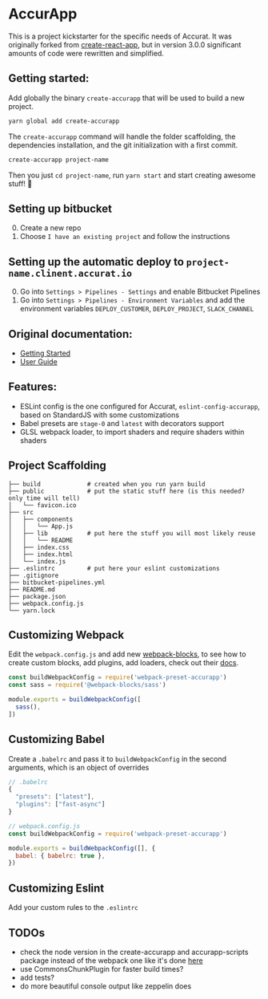 # AccurApp
This is a project kickstarter for the specific needs of Accurat.
It was originally forked from [create-react-app](https://github.com/facebookincubator/create-react-app/),
but in version 3.0.0 significant amounts of code were rewritten and simplified.

## Getting started:
Add globally the binary `create-accurapp` that will be used to build a new project.
```sh
yarn global add create-accurapp
```

The `create-accurapp` command will handle the folder scaffolding, the dependencies installation, and the git initialization with a first commit.
```sh
create-accurapp project-name
```

Then you just `cd project-name`, run `yarn start` and start creating awesome stuff! 🎉

## Setting up bitbucket
0. Create a new repo
0. Choose `I have an existing project` and follow the instructions

## Setting up the automatic deploy to `project-name.clinent.accurat.io`
0. Go into `Settings > Pipelines - Settings` and enable Bitbucket Pipelines
0. Go into `Settings > Pipelines - Environment Variables` and add the environment variables `DEPLOY_CUSTOMER`, `DEPLOY_PROJECT`, `SLACK_CHANNEL`

## Original documentation:
- [Getting Started](https://github.com/facebookincubator/create-react-app/#getting-started)
- [User Guide](https://github.com/facebookincubator/create-react-app/blob/master/packages/react-scripts/template/README.md)

## Features:
- ESLint config is the one configured for Accurat, `eslint-config-accurapp`, based on StandardJS with some customizations
- Babel presets are `stage-0` and `latest` with decorators support
- GLSL webpack loader, to import shaders and require shaders within shaders

## Project Scaffolding
```
├── build             # created when you run yarn build
├── public            # put the static stuff here (is this needed? only time will tell)
│   └── favicon.ico
├── src
│   ├── components
│   │   └── App.js
│   ├── lib           # put here the stuff you will most likely reuse
│   │   └── README
│   ├── index.css
│   ├── index.html
│   └── index.js
├── .eslintrc         # put here your eslint customizations
├── .gitignore
├── bitbucket-pipelines.yml
├── README.md
├── package.json
├── webpack.config.js
└── yarn.lock
```

## Customizing Webpack
Edit the `webpack.config.js` and add new [webpack-blocks](https://github.com/andywer/webpack-blocks), to see how to create custom blocks, add plugins, add loaders, check out their [docs](https://github.com/andywer/webpack-blocks).
```js
const buildWebpackConfig = require('webpack-preset-accurapp')
const sass = require('@webpack-blocks/sass')

module.exports = buildWebpackConfig([
  sass(),
])
```

## Customizing Babel
Create a `.babelrc` and pass it to `buildWebpackConfig` in the second arguments, which is an object of overrides
```js
// .babelrc
{
  "presets": ["latest"],
  "plugins": ["fast-async"]
}

// webpack.config.js
const buildWebpackConfig = require('webpack-preset-accurapp')

module.exports = buildWebpackConfig([], {
  babel: { babelrc: true },
})
```

## Customizing Eslint
Add your custom rules to the `.eslintrc`


## TODOs
- check the node version in the create-accurapp and accurapp-scripts package instead of the webpack one like it's done [here](https://github.com/facebookincubator/create-react-app/blob/master/packages/create-react-app/index.js)
- use CommonsChunkPlugin for faster build times?
- add tests?
- do more beautiful console output like zeppelin does
